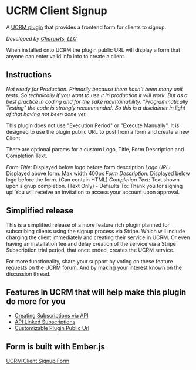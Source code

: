 # UCRM Client Signup
A [UCRM plugin](https://github.com/Ubiquiti-App/UCRM-plugins) that provides a frontend form for clients to signup.

_Developed by [Charuwts, LLC](https://charuwts.com)_

When installed onto UCRM the plugin public URL will display a form that anyone can enter valid info into to create a client.

## Instructions

_*Not ready for Production.*_
_Primarily because there hasn't been many unit tests. So technically if you want to use it in production it will work. But as a best practice in coding and for the sake maintainability, "Programmatically Testing" the code is strongly recommended. So this is a disclaimer in light of that having not been done yet._

This plugin does not use "Execution Period" or "Execute Manually". It is designed to use the plugin public URL to post from a form and create a new Client.

There are optional params for a custom Logo, Title, Form Description and Completion Text.

*Form Title:* Displayed below logo before form description
*Logo URL:* Displayed above form. Max width 400px
*Form Description:* Displayed below logo before the form. (Can contain HTML)
*Completion Text:* Text shown upon signup completion. (Text Only) - Defaults To: Thank you for signing up! You will receive an invitation to access your account upon approval.


## Simplified release

This is a simplified release of a more feature rich plugin planned for subscribing clients using the signup process via Stripe. Which will include charging the client immediately and creating their service in UCRM. Or even having an installation fee and delay creation of the service via a Stripe Subscription trial period, that once ended, creates the UCRM service.

For more functionality, share your support by voting on these feature requests on the UCRM forum. And by making your interest known on the discussion thread.

## Features in UCRM that will help make this plugin do more for you
- [Creating Subscriptions via API](https://community.ubnt.com/t5/UCRM-Feature-Requests/Creating-Subscriptions-via-API/idi-p/2342937)
- [API Linked Subscriptions](https://community.ubnt.com/t5/UCRM-Feature-Requests/API-Linked-Subscriptions/idc-p/2341614#M1150)
- [Customizable Plugin Public Url](https://community.ubnt.com/t5/UCRM-Feature-Requests/Customizable-Plugin-Public-URL/idi-p/2388893)

## Form is built with Ember.js
[UCRM Client Signup Form](https://github.com/charuwts/UCRM-Client-Signup-Form)